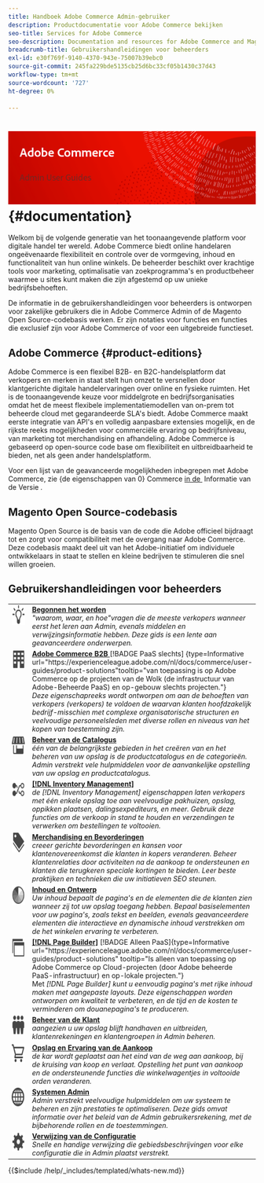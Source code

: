 ```yaml
---
title: Handboek Adobe Commerce Admin-gebruiker
description: Productdocumentatie voor Adobe Commerce bekijken
seo-title: Services for Adobe Commerce
seo-description: Documentation and resources for Adobe Commerce and Magento Open Source users working in the Admin.
breadcrumb-title: Gebruikershandleidingen voor beheerders
exl-id: e30f769f-9140-4370-943e-75007b39ebc0
source-git-commit: 245fa229bde5135cb25d6bc33cf05b1430c37d43
workflow-type: tm+mt
source-wordcount: '727'
ht-degree: 0%

---
```


# &#x200B;<!-- use banner as heading -->![&#x200B; documentatie Admin &#x200B;](./assets/banner-user-home.png) {#documentation}

Welkom bij de volgende generatie van het toonaangevende platform voor digitale handel ter wereld. Adobe Commerce biedt online handelaren ongeëvenaarde flexibiliteit en controle over de vormgeving, inhoud en functionaliteit van hun online winkels. De beheerder beschikt over krachtige tools voor marketing, optimalisatie van zoekprogramma&#39;s en productbeheer waarmee u sites kunt maken die zijn afgestemd op uw unieke bedrijfsbehoeften.

De informatie in de gebruikershandleidingen voor beheerders is ontworpen voor zakelijke gebruikers die in Adobe Commerce Admin of de Magento Open Source-codebasis werken. Er zijn notaties voor functies en functies die exclusief zijn voor Adobe Commerce of voor een uitgebreide functieset.

## Adobe Commerce {#product-editions}

Adobe Commerce is een flexibel B2B- en B2C-handelsplatform dat verkopers en merken in staat stelt hun omzet te versnellen door klantgerichte digitale handelervaringen over online en fysieke ruimten. Het is de toonaangevende keuze voor middelgrote en bedrijfsorganisaties omdat het de meest flexibele implementatiemodellen van on-prem tot beheerde cloud met gegarandeerde SLA&#39;s biedt. Adobe Commerce maakt eerste integratie van API&#39;s en volledig aanpasbare extensies mogelijk, en de rijkste reeks mogelijkheden voor commerciële ervaring op bedrijfsniveau, van marketing tot merchandising en afhandeling. Adobe Commerce is gebaseerd op open-source code base om flexibiliteit en uitbreidbaarheid te bieden, net als geen ander handelsplatform.

Voor een lijst van de geavanceerde mogelijkheden inbegrepen met Adobe Commerce, zie {de eigenschappen van 0} Commerce [&#x200B; in de &#x200B;](https://experienceleague.adobe.com/docs/commerce-operations/release/features.html?lang=nl-NL) Informatie van de Versie _._

## Magento Open Source-codebasis

Magento Open Source is de basis van de code die Adobe officieel bijdraagt tot en zorgt voor compatibiliteit met de overgang naar Adobe Commerce. Deze codebasis maakt deel uit van het Adobe-initiatief om individuele ontwikkelaars in staat te stellen en kleine bedrijven te stimuleren die snel willen groeien.

## Gebruikershandleidingen voor beheerders

<table>
<tr>
   <td valign="top" width="60px">
       <img alt="Aan de slag" src="./assets/icon-lightbulb.svg" width="40" height="40" /></td>
   <td valign="top">
   <a href="https://experienceleague.adobe.com/docs/commerce-admin/start/guide-overview.html?lang=nl-NL"><strong> Begonnen het worden </strong></a>
    <div>
    <em> "waarom, waar, en hoe"vragen die de meeste verkopers wanneer eerst het leren aan Admin, evenals middelen en verwijzingsinformatie hebben. Deze gids is een lente aan geavanceerdere onderwerpen.</em>
    <br> </div>
  </td>
  </tr>
<tr>
  <td valign="top">
      <img alt="Adobe Commerce B2B" src="./assets/icon-building.svg" width="40" height="40"/></td>
   <td valign="top"><a href="https://experienceleague.adobe.com/docs/commerce-admin/b2b/guide-overview.html?lang=nl-NL"><strong> Adobe Commerce B2B </strong></a> [!BADGE PaaS slechts] {type=Informative url="https://experienceleague.adobe.com/nl/docs/commerce/user-guides/product-solutions"tooltip="van toepassing is op Adobe Commerce op de projecten van de Wolk (de infrastructuur van Adobe-Beheerde PaaS) en op-gebouw slechts projecten."}
    <div><em> Deze eigenschapreeks wordt ontworpen om aan de behoeften van verkopers (verkopers) te voldoen de waarvan klanten hoofdzakelijk bedrijf-misschien met complexe organisatorische structuren en veelvoudige personeelsleden met diverse rollen en niveaus van het kopen van toestemming zijn.</em>
    <br></div>
  </td>
</tr>
<tr>
  <td valign="top">
    <img alt="Catalogusbeheer" src="./assets/icon-shop.svg" width="40" height="40"/></td>
   <td valign="top"><a href="https://experienceleague.adobe.com/docs/commerce-admin/catalog/guide-overview.html?lang=nl-NL"><strong> Beheer van de Catalogus </strong></a>
    <div><em> één van de belangrijkste gebieden in het creëren van en het beheren van uw opslag is de productcatalogus en de categorieën. Admin verstrekt vele hulpmiddelen voor de aanvankelijke opstelling van uw opslag en productcatalogus.</em>
    <br></div>
  </td>
    </tr>
<tr>
    <td valign="top">
       <img alt="Inventory management" src="./assets/icon-transfer.svg" width="40" height="40"/></td>
   <td valign="top"><a href="https://experienceleague.adobe.com/docs/commerce-admin/inventory/guide-overview.html?lang=nl-NL"> <strong>[!DNL Inventory Management]</strong></a>
    <div><em> de [!DNL Inventory Management] eigenschappen laten verkopers met één enkele opslag toe aan veelvoudige pakhuizen, opslag, oppikken plaatsen, dalingsexpediteurs, en meer. Gebruik deze functies om de verkoop in stand te houden en verzendingen te verwerken om bestellingen te voltooien. </em></div>
  </td>
</tr>
<tr>
    <td valign="top">
       <img alt="Merchandising en promoties" src="./assets/icon-labels.svg" width="40" height="40"/></td>
   <td valign="top"><a href="https://experienceleague.adobe.com/docs/commerce-admin/marketing/guide-overview.html?lang=nl-NL"> <strong> Merchandising en Bevorderingen </strong> </a>
    <div><em> creeer gerichte bevorderingen en kansen voor klantenovereenkomst die klanten in kopers veranderen. Beheer klantenrelaties door activiteiten na de aankoop te ondersteunen en klanten die terugkeren speciale kortingen te bieden. Leer beste praktijken en technieken die uw initiatieven SEO steunen.</em></div>
  </td>
</tr>
<tr>
    <td valign="top">
       <img alt="Inhoud en ontwerp" src="./assets/icon-color-wheel.svg" width="40" height="40"/></td>
   <td valign="top"><a href="https://experienceleague.adobe.com/docs/commerce-admin/content-design/guide-overview.html?lang=nl-NL"> <strong> Inhoud en Ontwerp </strong> </a>
    <div><em> Uw inhoud bepaalt de pagina's en de elementen die de klanten zien wanneer zij tot uw opslag toegang hebben. Bepaal basiselementen voor uw pagina's, zoals tekst en beelden, evenals geavanceerdere elementen die interactieve en dynamische inhoud verstrekken om de het winkelen ervaring te verbeteren.</em></div>
  </td>
</tr>
<tr>
    <td valign="top">
       <img alt="Page Builder" src="./assets/icon-web-pages.svg" width="40" height="40"/></td>
   <td valign="top"><a href="https://experienceleague.adobe.com/docs/commerce-admin/page-builder/guide-overview.html?lang=nl-NL"> <strong>[!DNL Page Builder]</strong></a> [!BADGE Alleen PaaS]{type=Informative url="https://experienceleague.adobe.com/nl/docs/commerce/user-guides/product-solutions" tooltip="Is alleen van toepassing op Adobe Commerce op Cloud-projecten (door Adobe beheerde PaaS-infrastructuur) en op-lokale projecten."}
    <div>Met <em>[!DNL Page Builder] kunt u eenvoudig pagina's met rijke inhoud maken met aangepaste layouts. Deze eigenschappen worden ontworpen om kwaliteit te verbeteren, en de tijd en de kosten te verminderen om douanepagina's te produceren.</em></div>
  </td>
</tr>
<tr>
    <td valign="top">
       <img alt="Klantenbeheer" src="./assets/icon-demographic.svg" width="40" height="40"/></td>
   <td valign="top"><a href="https://experienceleague.adobe.com/docs/commerce-admin/customers/guide-overview.html?lang=nl-NL"> <strong> Beheer van de Klant </strong> </a>
    <div><em> aangezien u uw opslag blijft handhaven en uitbreiden, klantenrekeningen en klantengroepen in Admin beheren.</em></div>
  </td>
</tr>
<tr>
    <td valign="top">
       <img alt="Winkels en koopervaring" src="./assets/icon-shopping-cart.svg" width="40" height="40"/></td>
   <td valign="top"><a href="https://experienceleague.adobe.com/docs/commerce-admin/stores-sales/guide-overview.html?lang=nl-NL"> <strong> Opslag en Ervaring van de Aankoop </strong> </a>
    <div><em> de kar wordt geplaatst aan het eind van de weg aan aankoop, bij de kruising van koop en verlaat. Opstelling het punt van aankoop en de ondersteunende functies die winkelwagentjes in voltooide orden veranderen.</em></div>
  </td>
</tr>
<tr>
    <td valign="top">
       <img alt="Beheersystemen" src="./assets/icon-globe-grid.svg" width="40" height="40"/></td>
   <td valign="top"><a href="https://experienceleague.adobe.com/docs/commerce-admin/systems/guide-overview.html?lang=nl-NL"> <strong> Systemen Admin </strong> </a>
    <div><em> Admin verstrekt veelvoudige hulpmiddelen om uw systeem te beheren en zijn prestaties te optimaliseren. Deze gids omvat informatie over het beleid van de Admin gebruikersrekening, met de bijbehorende rollen en de toestemmingen.</em></div>
  </td>
</tr>
<tr>
    <td valign="top">
       <img alt="Configuratieverwijzing" src="./assets/icon-settings.svg" width="40" height="40"/></td>
   <td valign="top"><a href="https://experienceleague.adobe.com/docs/commerce-admin/config/guide-overview.html?lang=nl-NL"> <strong> Verwijzing van de Configuratie </strong> </a>
    <div><em> Snelle en handige verwijzing die gebiedsbeschrijvingen voor elke configuratie die in Admin plaatst verstrekt.</em></div>
  </td>
</tr>
</table>

{{$include /help/_includes/templated/whats-new.md}}

<!-- Last updated from includes: 2025-09-26 20:21:59 -->
